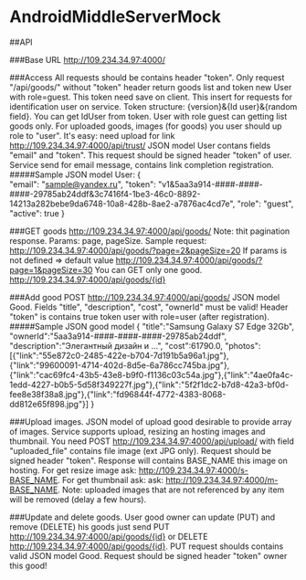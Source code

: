 # AndroidMiddleServerMock

##API

###Base URL
http://109.234.34.97:4000/

###Access
All requests should be contains header "token". Only request "/api/goods/" without "token" header return goods list and token new User with role=guest. This token need save on client. This insert for requests for identification user on service.
Token structure: {version}&{Id user}&{random field}. You can get IdUser from token.
User with role guest can getting list goods only. 
For uploaded goods, images (for goods) you user should up role to "user". It's easy: need upload for link http://109.234.34.97:4000/api/trust/ JSON model User contans fields "email" and "token". This request should be signed header "token" of user. Service send for email message, contains link completion registration.
#####Sample JSON model User:
{        
        "email": "sample@yandex.ru", 
        "token": "v1&5aa3a914-####-####-####-29785ab24ddf&3c7416f4-1be3-46c0-8892-14213a282bebe9da6748-10a8-428b-8ae2-a7876ac4cd7e",
        "role": "guest",
        "active": true
}

###GET goods
http://109.234.34.97:4000/api/goods/
Note: thit pagination response. Params: page, pageSize.
Sample request: http://109.234.34.97:4000/api/goods/?page=2&pageSize=20
If params is not defined => default value http://109.234.34.97:4000/api/goods/?page=1&pageSize=30
You can GET only one good. http://109.234.34.97:4000/api/goods/{id}

###Add good
POST http://109.234.34.97:4000/api/goods/ JSON model Good. Fields "title", "description", "cost", "ownerId" must be valid! Header "token" is contains true token user with role=user (after registration).
#####Sample JSON good model
{
    "title":"Samsung Galaxy S7 Edge 32Gb", 
    "ownerId":"5aa3a914-####-####-####-29785ab24ddf", 
    "description":"Элегантный дизайн и ...",
    "cost":61790.0,
    "photos":[{"link":"55e872c0-2485-422e-b704-7d191b5a96a1.jpg"},{"link":"99600091-4714-402d-8d5e-6a786cc745ba.jpg"},{"link":"cac69fc4-43b5-43e8-b9f0-f1136c03c54a.jpg"},{"link":"4ae0fa4c-1edd-4227-b0b5-5d58f349227f.jpg"},{"link":"5f2f1dc2-b7d8-42a3-bf0d-fee8e38f38a8.jpg"},{"link":"fd96844f-4772-4383-8068-dd812e65f898.jpg"}]
}

###Upload images.
JSON model of upload good desirable to provide array of images. Service supports upload, resizing an hosting images and thumbnail. You need POST http://109.234.34.97:4000/api/upload/ with field "uploaded_file" contains file image (ext JPG only). Request should be signed header "token". Response will contains BASE_NAME this image on hosting. For get resize image ask: http://109.234.34.97:4000/s-BASE_NAME. For get thumbnail ask: ask: http://109.234.34.97:4000/m-BASE_NAME. Note: uploaded images that are not referenced by any item will be removed (delay a few hours).

###Update and delete goods. 
User good owner can update (PUT) and remove (DELETE) his goods just send PUT http://109.234.34.97:4000/api/goods/{id} or DELETE http://109.234.34.97:4000/api/goods/{id}. PUT request shoulds contains valid JSON model Good. Request should be signed header "token" owner this good! 
